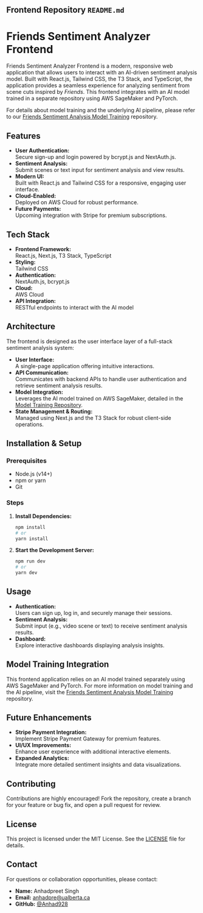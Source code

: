 ## Frontend Repository `README.md`

# Friends Sentiment Analyzer Frontend

Friends Sentiment Analyzer Frontend is a modern, responsive web application that allows users to interact with an AI-driven sentiment analysis model. Built with React.js, Tailwind CSS, the T3 Stack, and TypeScript, the application provides a seamless experience for analyzing sentiment from scene cuts inspired by *Friends*. This frontend integrates with an AI model trained in a separate repository using AWS SageMaker and PyTorch.

For details about model training and the underlying AI pipeline, please refer to our [Friends Sentiment Analysis Model Training](https://github.com/yourusername/friends-sentiment-model) repository.


## Features
- **User Authentication:**  
  Secure sign-up and login powered by bcrypt.js and NextAuth.js.
- **Sentiment Analysis:**  
  Submit scenes or text input for sentiment analysis and view results.
- **Modern UI:**  
  Built with React.js and Tailwind CSS for a responsive, engaging user interface.
- **Cloud-Enabled:**  
  Deployed on AWS Cloud for robust performance.
- **Future Payments:**  
  Upcoming integration with Stripe for premium subscriptions.

## Tech Stack
- **Frontend Framework:**  
  React.js, Next.js, T3 Stack, TypeScript
- **Styling:**  
  Tailwind CSS
- **Authentication:**  
  NextAuth.js, bcrypt.js
- **Cloud:**  
  AWS Cloud
- **API Integration:**  
  RESTful endpoints to interact with the AI model

## Architecture
The frontend is designed as the user interface layer of a full-stack sentiment analysis system:
- **User Interface:**  
  A single-page application offering intuitive interactions.
- **API Communication:**  
  Communicates with backend APIs to handle user authentication and retrieve sentiment analysis results.
- **Model Integration:**  
  Leverages the AI model trained on AWS SageMaker, detailed in the [Model Training Repository](https://github.com/yourusername/friends-sentiment-model).
- **State Management & Routing:**  
  Managed using Next.js and the T3 Stack for robust client-side operations.

## Installation & Setup

### Prerequisites
- Node.js (v14+)
- npm or yarn
- Git

### Steps

1. **Install Dependencies:**
   ```bash
   npm install
   # or
   yarn install
   ```

2. **Start the Development Server:**
   ```bash
   npm run dev
   # or
   yarn dev
   ```

## Usage
- **Authentication:**  
  Users can sign up, log in, and securely manage their sessions.
- **Sentiment Analysis:**  
  Submit input (e.g., video scene or text) to receive sentiment analysis results.
- **Dashboard:**  
  Explore interactive dashboards displaying analysis insights.

## Model Training Integration
This frontend application relies on an AI model trained separately using AWS SageMaker and PyTorch. For more information on model training and the AI pipeline, visit the [Friends Sentiment Analysis Model Training](link) repository.

## Future Enhancements
- **Stripe Payment Integration:**  
  Implement Stripe Payment Gateway for premium features.
- **UI/UX Improvements:**  
  Enhance user experience with additional interactive elements.
- **Expanded Analytics:**  
  Integrate more detailed sentiment insights and data visualizations.

## Contributing
Contributions are highly encouraged! Fork the repository, create a branch for your feature or bug fix, and open a pull request for review.

## License
This project is licensed under the MIT License. See the [LICENSE](LICENSE) file for details.

## Contact
For questions or collaboration opportunities, please contact:  
- **Name:** Anhadpreet Singh 
- **Email:** anhadpre@ualberta.ca  
- **GitHub:** [@Anhad928](https://github.com/Anhad928)
```
